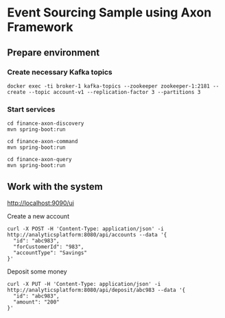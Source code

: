 # Event Sourcing Sample using Axon Framework

## Prepare environment

### Create necessary Kafka topics
```
docker exec -ti broker-1 kafka-topics --zookeeper zookeeper-1:2181 --create --topic account-v1 --replication-factor 3 --partitions 3
```

### Start services
```
cd finance-axon-discovery
mvn spring-boot:run
```

```
cd finance-axon-command
mvn spring-boot:run
```

```
cd finance-axon-query
mvn spring-boot:run
```

## Work with the system

<http://localhost:9090/ui>



Create a new account

```
curl -X POST -H 'Content-Type: application/json' -i http://analyticsplatform:8080/api/accounts --data '{
  "id": "abc983",
  "forCustomerId": "983",
  "accountType": "Savings"
}'
```

Deposit some money

```
curl -X PUT -H 'Content-Type: application/json' -i http://analyticsplatform:8080/api/deposit/abc983 --data '{
  "id": "abc983",
  "amount": "200"
}'
```


